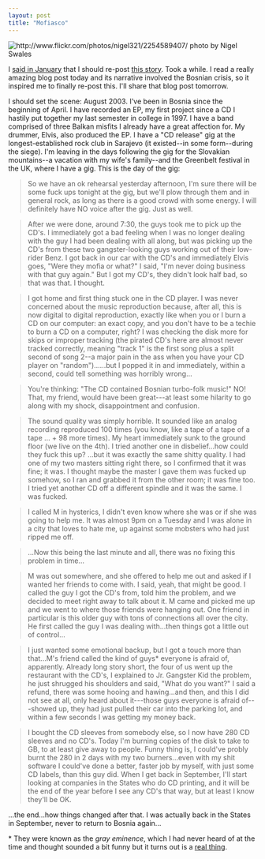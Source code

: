```yaml
---
layout: post
title: "Mofiasco"
---
```


<img src="http://farm3.static.flickr.com/2355/2254589407_4160be1ea0.jpg" title="http://www.flickr.com/photos/nigel321/2254589407/ photo by Nigel Swales">

I [said in January](/2011/01/24/reamericana/) that I should re-post [this story](/2003/08/14/ok-one-more-by-way-of-at-least-a-few-facts/). Took a while. I read a really amazing blog post today and its narrative involved the Bosnian crisis, so it inspired me to finally re-post this. I'll share that blog post tomorrow.

I should set the scene: August 2003. I've been in Bosnia since the beginning of April. I have recorded an EP, my first project since a CD I hastily put together my last semester in college in 1997. I have a band comprised of three Balkan misfits I already have a great affection for. My drummer, Elvis, also produced the EP. I have a "CD release" gig at the longest-established rock club in Sarajevo (it existed--in some form--during the siege). I'm leaving in the days following the gig for the Slovakian mountains--a vacation with my wife's family--and the Greenbelt festival in the UK, where I have a gig. This is the day of the gig:

> So we have an ok rehearsal yesterday afternoon, I'm sure there will be some fuck ups tonight at the gig, but we'll plow through them and in general rock, as long as there is a good crowd with some energy. I will definitely have NO voice after the gig. Just as well.

> After we were done, around 7:30, the guys took me to pick up the CD's. I immediately got a bad feeling when I was no longer dealing with the guy I had been dealing with all along, but was picking up the CD's from these two gangster-looking guys working out of their low-rider Benz. I got back in our car with the CD's and immediately Elvis goes, "Were they mofia or what?" I said, "I'm never doing business with that guy again." But I got my CD's, they didn't look half bad, so that was that. I thought.

> I got home and first thing stuck one in the CD player. I was never concerned about the music reproduction because, after all, this is now digital to digital reproduction, exactly like when you or I burn a CD on our computer: an exact copy, and you don't have to be a techie to burn a CD on a computer, right? I was checking the disk more for skips or improper tracking (the pirated CD's here are almost never tracked correctly, meaning "track 1" is the first song plus a split second of song 2--a major pain in the ass when you have your CD player on "random")......but I popped it in and immediately, within a second, could tell something was horribly wrong...

> You're thinking: "The CD contained Bosnian turbo-folk music!" NO! That, my friend, would have been great---at least some hilarity to go along with my shock, disappointment and confusion.

> The sound quality was simply horrible. It sounded like an analog recording reproduced 100 times (you know, like a tape of a tape of a tape ... + 98 more times). My heart immediately sunk to the ground floor (we live on the 4th). I tried another one in disbelief...how could they fuck this up? ...but it was exactly the same shitty quality. I had one of my two masters sitting right there, so I confirmed that it was fine; it was. I thought maybe the master I gave them was fucked up somehow, so I ran and grabbed it from the other room; it was fine too. I tried yet another CD off a different spindle and it was the same. I was fucked.

> I called M in hysterics, I didn't even know where she was or if she was going to help me. It was almost 9pm on a Tuesday and I was alone in a city that loves to hate me, up against some mobsters who had just ripped me off.

> ...Now this being the last minute and all, there was no fixing this problem in time...

> M was out somewhere, and she offered to help me out and asked if I wanted her friends to come with. I said, yeah, that might be good. I called the guy I got the CD's from, told him the problem, and we decided to meet right away to talk about it. M came and picked me up and we went to where those friends were hanging out. One friend in particular is this older guy with tons of connections all over the city. He first called the guy I was dealing with...then things got a little out of control...

> I just wanted some emotional backup, but I got a touch more than that...M's friend called the kind of guys* everyone is afraid of, apparently. Already long story short, the four of us went up the restaurant with the CD's, I explained to Jr. Gangster Kid the problem, he just shrugged his shoulders and said, "What do you want?" I said a refund, there was some hooing and hawing...and then, and this I did not see at all, only heard about it---those guys everyone is afraid of---showed up, they had just pulled their car into the parking lot, and within a few seconds I was getting my money back.

> I bought the CD sleeves from somebody else, so I now have 280 CD sleeves and no CD's. Today I'm burning copies of the disk to take to GB, to at least give away to people. Funny thing is, I could've probly burnt the 280 in 2 days with my two burners...even with my shit software I could've done a better, faster job by myself, with just some CD labels, than this guy did. When I get back in September, I'll start looking at companies in the States who do CD printing, and it will be the end of the year before I see any CD's that way, but at least I know they'll be OK.

...the end...how things changed after that. I was actually back in the States in September, never to return to Bosnia again...

<p class="postscript">* They were known as the <em>gray eminence</em>, which I had never heard of at the time and thought sounded a bit funny but it turns out is a <a href="http://en.wikipedia.org/wiki/%C3%89minence_grise">real thing</a>.</p>
